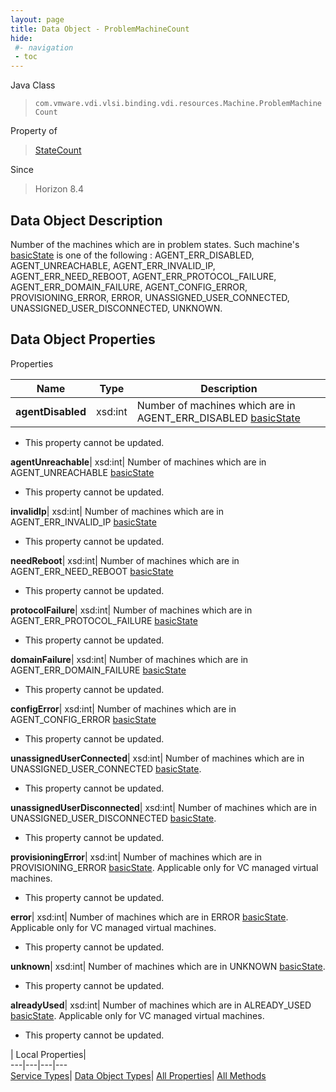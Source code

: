 ```yaml
---
layout: page
title: Data Object - ProblemMachineCount
hide:
 #- navigation
 - toc
---
```






Java Class  
> `com.vmware.vdi.vlsi.binding.vdi.resources.Machine.ProblemMachineCount`

Property of  
> [StateCount](vdi.resources.Machine.StateCount.md#field_detail)

Since  
> Horizon 8.4


## Data Object Description 

Number of the machines which are in problem states. Such machine's [basicState](vdi.resources.Machine.MachineBase.md#basicState) is one of the following : AGENT_ERR_DISABLED, AGENT_UNREACHABLE, AGENT_ERR_INVALID_IP, AGENT_ERR_NEED_REBOOT, AGENT_ERR_PROTOCOL_FAILURE, AGENT_ERR_DOMAIN_FAILURE, AGENT_CONFIG_ERROR, PROVISIONING_ERROR, ERROR, UNASSIGNED_USER_CONNECTED, UNASSIGNED_USER_DISCONNECTED, UNKNOWN. 

## Data Object Properties

Properties

Name |  Type |  Description   
---|---|---  
**agentDisabled**|  xsd:int|  Number of machines which are in AGENT_ERR_DISABLED [basicState](vdi.resources.Machine.MachineBase.md#basicState)   


* This property cannot be updated.

  
**agentUnreachable**|  xsd:int|  Number of machines which are in AGENT_UNREACHABLE [basicState](vdi.resources.Machine.MachineBase.md#basicState)   


* This property cannot be updated.

  
**invalidIp**|  xsd:int|  Number of machines which are in AGENT_ERR_INVALID_IP [basicState](vdi.resources.Machine.MachineBase.md#basicState)   


* This property cannot be updated.

  
**needReboot**|  xsd:int|  Number of machines which are in AGENT_ERR_NEED_REBOOT [basicState](vdi.resources.Machine.MachineBase.md#basicState)   


* This property cannot be updated.

  
**protocolFailure**|  xsd:int|  Number of machines which are in AGENT_ERR_PROTOCOL_FAILURE [basicState](vdi.resources.Machine.MachineBase.md#basicState)   


* This property cannot be updated.

  
**domainFailure**|  xsd:int|  Number of machines which are in AGENT_ERR_DOMAIN_FAILURE [basicState](vdi.resources.Machine.MachineBase.md#basicState)   


* This property cannot be updated.

  
**configError**|  xsd:int|  Number of machines which are in AGENT_CONFIG_ERROR [basicState](vdi.resources.Machine.MachineBase.md#basicState)   


* This property cannot be updated.

  
**unassignedUserConnected**|  xsd:int|  Number of machines which are in UNASSIGNED_USER_CONNECTED [basicState](vdi.resources.Machine.MachineBase.md#basicState).   


* This property cannot be updated.

  
**unassignedUserDisconnected**|  xsd:int|  Number of machines which are in UNASSIGNED_USER_DISCONNECTED [basicState](vdi.resources.Machine.MachineBase.md#basicState).   


* This property cannot be updated.

  
**provisioningError**|  xsd:int|  Number of machines which are in PROVISIONING_ERROR [basicState](vdi.resources.Machine.MachineBase.md#basicState). Applicable only for VC managed virtual machines.   


* This property cannot be updated.

  
**error**|  xsd:int|  Number of machines which are in ERROR [basicState](vdi.resources.Machine.MachineBase.md#basicState). Applicable only for VC managed virtual machines.   


* This property cannot be updated.

  
**unknown**|  xsd:int|  Number of machines which are in UNKNOWN [basicState](vdi.resources.Machine.MachineBase.md#basicState).   


* This property cannot be updated.

  
**alreadyUsed**|  xsd:int|  Number of machines which are in ALREADY_USED [basicState](vdi.resources.Machine.MachineBase.md#basicState). Applicable only for VC managed virtual machines.   


* This property cannot be updated.

  
  
  
 | Local Properties|   
---|---|---|---  
[Service Types](index-mo_types.md)| [Data Object Types](index-do_types.md)| [All Properties](index-properties.md)| [All Methods](index-methods.md)  
  
  
